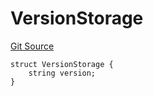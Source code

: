 # VersionStorage
[Git Source](https://github.com/thrackle-io/tron/blob/5b7fc1e99a9efe7cd4509a3bd8aa91769d651104/src/protocol/diamond/VersionFacetLib.sol)


```solidity
struct VersionStorage {
    string version;
}
```

